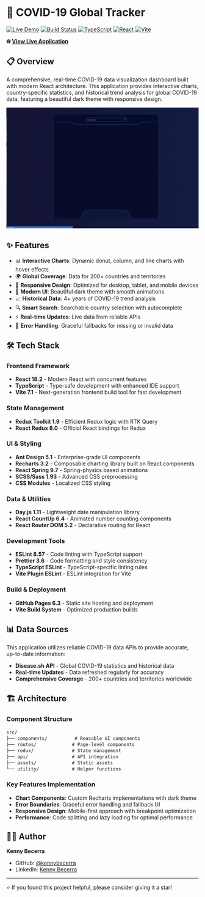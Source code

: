 # 🦠 COVID-19 Global Tracker

[![Live Demo](https://img.shields.io/badge/demo-live-brightgreen.svg)](https://kennybecerra.github.io/)
[![Build Status](https://img.shields.io/badge/build-passing-brightgreen.svg)](https://github.com/kennybecerra/covid_tracker)
[![TypeScript](https://img.shields.io/badge/TypeScript-007ACC?logo=typescript&logoColor=white)](https://www.typescriptlang.org/)
[![React](https://img.shields.io/badge/React-20232A?logo=react&logoColor=61DAFB)](https://reactjs.org/)
[![Vite](https://img.shields.io/badge/Vite-646CFF?logo=vite&logoColor=white)](https://vitejs.dev/)

**🌐 [View Live Application](https://kennybecerra.github.io/covid_tracker/)**

## 📋 Overview

A comprehensive, real-time COVID-19 data visualization dashboard built with modern React architecture. This application provides interactive charts, country-specific statistics, and historical trend analysis for global COVID-19 data, featuring a beautiful dark theme with responsive design.

![COVID Tracker Demo](https://github.com/kennybecerra/covid_tracker/blob/master/src/assets/images/CovidTrackerDemo.gif)

## ✨ Features

- 📊 **Interactive Charts**: Dynamic donut, column, and line charts with hover effects
- 🌍 **Global Coverage**: Data for 200+ countries and territories
- 📱 **Responsive Design**: Optimized for desktop, tablet, and mobile devices
- 🎨 **Modern UI**: Beautiful dark theme with smooth animations
- 📈 **Historical Data**: 4+ years of COVID-19 trend analysis
- 🔍 **Smart Search**: Searchable country selection with autocomplete
- ⚡ **Real-time Updates**: Live data from reliable APIs
- 🎯 **Error Handling**: Graceful fallbacks for missing or invalid data

## 🛠️ Tech Stack

### **Frontend Framework**
- **React 18.2** - Modern React with concurrent features
- **TypeScript** - Type-safe development with enhanced IDE support
- **Vite 7.1** - Next-generation frontend build tool for fast development

### **State Management**
- **Redux Toolkit 1.9** - Efficient Redux logic with RTK Query
- **React Redux 8.0** - Official React bindings for Redux

### **UI & Styling**
- **Ant Design 5.1** - Enterprise-grade UI components
- **Recharts 3.2** - Composable charting library built on React components
- **React Spring 9.7** - Spring-physics based animations
- **SCSS/Sass 1.93** - Advanced CSS preprocessing
- **CSS Modules** - Localized CSS styling

### **Data & Utilities**
- **Day.js 1.11** - Lightweight date manipulation library
- **React CountUp 6.4** - Animated number counting components
- **React Router DOM 5.2** - Declarative routing for React

### **Development Tools**
- **ESLint 8.57** - Code linting with TypeScript support
- **Prettier 3.6** - Code formatting and style consistency
- **TypeScript ESLint** - TypeScript-specific linting rules
- **Vite Plugin ESLint** - ESLint integration for Vite

### **Build & Deployment**
- **GitHub Pages 6.3** - Static site hosting and deployment
- **Vite Build System** - Optimized production builds


## 📊 Data Sources

This application utilizes reliable COVID-19 data APIs to provide accurate, up-to-date information:

- **Disease.sh API** - Global COVID-19 statistics and historical data
- **Real-time Updates** - Data refreshed regularly for accuracy
- **Comprehensive Coverage** - 200+ countries and territories worldwide

## 🏗️ Architecture

### **Component Structure**
```
src/
├── components/          # Reusable UI components
├── routes/             # Page-level components
├── redux/              # State management
├── api/                # API integration
├── assets/             # Static assets
└── utility/            # Helper functions
```

### **Key Features Implementation**
- **Chart Components**: Custom Recharts implementations with dark theme
- **Error Boundaries**: Graceful error handling and fallback UI
- **Responsive Design**: Mobile-first approach with breakpoint optimization
- **Performance**: Code splitting and lazy loading for optimal performance

## 👨‍💻 Author

**Kenny Becerra**
- GitHub: [@kennybecerra](https://github.com/kennybecerra)
- LinkedIn: [Kenny Becerra](https://linkedin.com/in/kennybecerra)

---

⭐ If you found this project helpful, please consider giving it a star!
